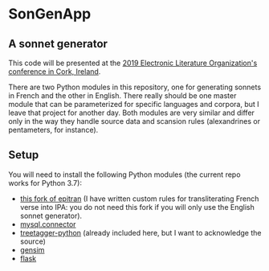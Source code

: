 # SonGenApp
## A sonnet generator

This code will be presented at the [2019 Electronic Literature Organization's conference in Cork, Ireland](http://elo2019.ucc.ie).

There are two Python modules in this repository, one for generating sonnets in French and the other in English. There really should be one master module that can be parameterized for specific languages and corpora, but I leave that project for another day. Both modules are very similar and differ only in the way they handle source data and scansion rules (alexandrines or pentameters, for instance).

## Setup

You will need to install the following Python modules (the current repo works for Python 3.7):

* [this fork of epitran](https://github.com/mbwolff/epitran) (I have written custom rules for transliterating French verse into IPA: you do not need this fork if you will only use the English sonnet generator).
* [mysql.connector](https://dev.mysql.com/doc/connector-python/en/)
* [treetagger-python](https://github.com/miotto/treetagger-python) (already included here, but I want to acknowledge the source)
* [gensim](https://radimrehurek.com/gensim/)
* [flask](http://flask.pocoo.org)
